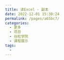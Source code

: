 ```yaml
---
title: 读Excel - 副本
date: 2022-12-01 15:30:24
permalink: /pages/a65bc7/
categories:
  - 更多
  - 项目
  - 谷粒学院
  - 课程展示
tags:
  - 
---
```

